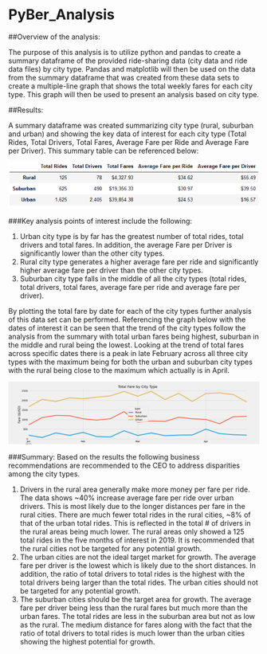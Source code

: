 # PyBer_Analysis



##Overview of the analysis:

The purpose of this analysis is to utilize python and pandas to create a summary dataframe of the provided ride-sharing data (city data and ride data files) by city type. Pandas and matplotlib will then be used on the data from the summary dataframe that was created from these data sets to create a multiple-line graph that shows the total weekly fares for each city type. This graph will then be used to present an analysis based on city type.


##Results:

A summary dataframe was created summarizing city type (rural, suburban and urban) and showing the key data of interest for each city type (Total Rides, Total Drivers, Total Fares, Average Fare per Ride and Average Fare per Driver). This summary table can be referenced below:

![City Type Summary](https://github.com/y2k600f4/Pyber_analysis/blob/main/analysis/summary.png)

###Key analysis points of interest include the following:
1.	Urban city type is by far has the greatest number of total rides, total drivers and total fares. In addition, the average Fare per Driver is significantly lower than the other city types.
2.	Rural city type generates a higher average fare per ride and significantly higher average fare per driver than the other city types. 
3.	Suburban city type falls in the middle of all the city types (total rides, total drivers, total fares, average fare per ride and average fare per driver).

By plotting the total fare by date for each of the city types further analysis of this data set can be performed. Referencing the graph below with the dates of interest it can be seen that the trend of the city types follow the analysis from the summary with total urban fares being highest, suburban in the middle and rural being the lowest. Looking at the trend of total fares across specific dates there is a peak in late February across all three city types with the maximum being for both the urban and suburban city types with the rural being close to the maximum which actually is in April.

![City Type graph](https://github.com/y2k600f4/Pyber_analysis/blob/main/analysis/PyBer_fare_summary.png)

###Summary:
Based on the results the following business recommendations are recommended to the CEO to address disparities among the city types.
1.	Drivers in the rural area generally make more money per fare per ride. The data shows ~40% increase average fare per ride over urban drivers. This is most likely due to the longer distances per fare in the rural cities. There are much fewer total rides in the rural cities, ~8% of that of the urban total rides. This is reflected in the total # of drivers in the rural areas being much lower. The rural areas only showed a 125 total rides in the five months of interest in 2019. It is recommended that the rural cities not be targeted for any potential growth.
2.	The urban cities are not the ideal target market for growth.  The average fare per driver is the lowest which is likely due to the short distances. In addition, the ratio of total drivers to total rides is the highest with the total drivers being larger than the total rides. The urban cities should not be targeted for any potential growth.
3.	The suburban cities should be the target area for growth. The average fare per driver being less than the rural fares but much more than the urban fares. The total rides are less in the suburban area but not as low as the rural. The medium distance for fares along with the fact that the ratio of total drivers to total rides is much lower than the urban cities showing the highest potential for growth.
